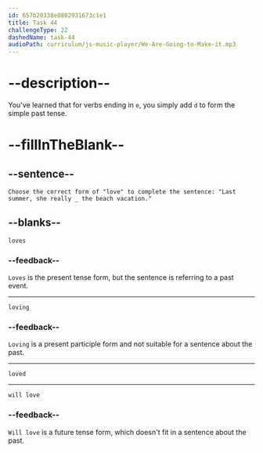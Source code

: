 ```yaml
---
id: 657b20338e0802931673c1e1
title: Task 44
challengeType: 22
dashedName: task-44
audioPath: curriculum/js-music-player/We-Are-Going-to-Make-it.mp3
---
```



# --description--

You've learned that for verbs ending in `e`, you simply add `d` to form the simple past tense.

# --fillInTheBlank--

## --sentence--

`Choose the correct form of "love" to complete the sentence: "Last summer, she really _ the beach vacation."`

## --blanks--

`loves`

### --feedback--

`Loves` is the present tense form, but the sentence is referring to a past event.

---

`loving`

### --feedback--

`Loving` is a present participle form and not suitable for a sentence about the past.

---

`loved`

---

`will love`

### --feedback--

`Will love` is a future tense form, which doesn't fit in a sentence about the past.

